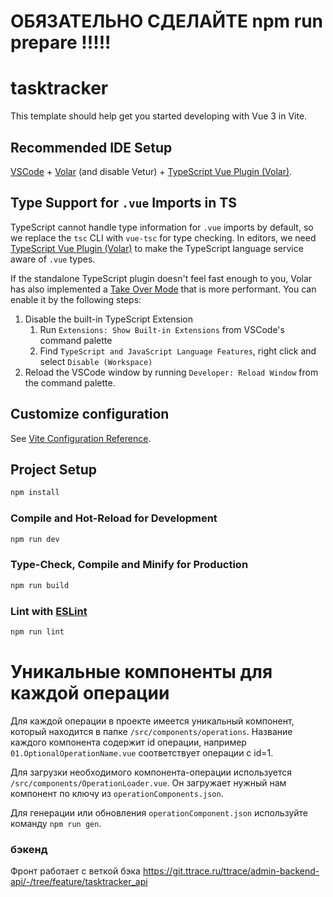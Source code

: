 # ОБЯЗАТЕЛЬНО СДЕЛАЙТЕ npm run prepare !!!!!

# tasktracker

This template should help get you started developing with Vue 3 in Vite.

## Recommended IDE Setup

[VSCode](https://code.visualstudio.com/) + [Volar](https://marketplace.visualstudio.com/items?itemName=Vue.volar) (and disable Vetur) + [TypeScript Vue Plugin (Volar)](https://marketplace.visualstudio.com/items?itemName=Vue.vscode-typescript-vue-plugin).

## Type Support for `.vue` Imports in TS

TypeScript cannot handle type information for `.vue` imports by default, so we replace the `tsc` CLI with `vue-tsc` for type checking. In editors, we need [TypeScript Vue Plugin (Volar)](https://marketplace.visualstudio.com/items?itemName=Vue.vscode-typescript-vue-plugin) to make the TypeScript language service aware of `.vue` types.

If the standalone TypeScript plugin doesn't feel fast enough to you, Volar has also implemented a [Take Over Mode](https://github.com/johnsoncodehk/volar/discussions/471#discussioncomment-1361669) that is more performant. You can enable it by the following steps:

1. Disable the built-in TypeScript Extension
    1) Run `Extensions: Show Built-in Extensions` from VSCode's command palette
    2) Find `TypeScript and JavaScript Language Features`, right click and select `Disable (Workspace)`
2. Reload the VSCode window by running `Developer: Reload Window` from the command palette.

## Customize configuration

See [Vite Configuration Reference](https://vitejs.dev/config/).

## Project Setup

```sh
npm install
```

### Compile and Hot-Reload for Development

```sh
npm run dev
```

### Type-Check, Compile and Minify for Production

```sh
npm run build
```

### Lint with [ESLint](https://eslint.org/)

```sh
npm run lint
```

# Уникальные компоненты для каждой операции

Для каждой операции в проекте имеется уникальный компонент, который находится в папке `/src/components/operations`. Название каждого компонента содержит id операции, например `01.OptionalOperationName.vue` соответствует операции с id=1.

Для загрузки необходимого компонента-операции используется `/src/components/OperationLoader.vue`. Он загружает нужный нам компонент по ключу из `operationComponents.json`.

Для генерации или обновления `operationComponent.json` используйте команду `npm run gen`.


### бэкенд

Фронт работает с веткой бэка https://git.ttrace.ru/ttrace/admin-backend-api/-/tree/feature/tasktracker_api